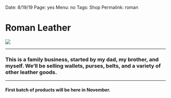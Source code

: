 Date: 8/19/19
Page: yes
Menu: no
Tags: Shop
Permalink: roman

# Roman Leather

![](https://i.imgur.com/cnUiccD.png)

---- 

### This is a family business, started by my dad, my brother, and myself. We’ll be selling wallets, purses, belts, and a variety of other leather goods.

---- 

#### First batch of products will be here in November.